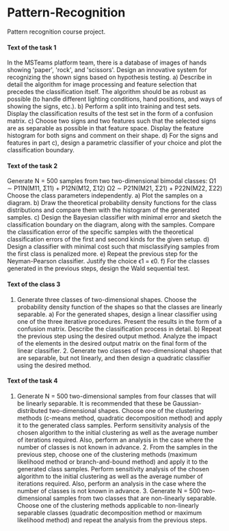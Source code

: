 # Pattern-Recognition

Pattern recognition course project.  

#### Text of the task 1  
In the MSTeams platform team, there is a database of images of hands showing 'paper', 'rock', and 'scissors'. Design an innovative system for recognizing the shown signs based on hypothesis testing. a) Describe in detail the algorithm for image processing and feature selection that precedes the classification itself. The algorithm should be as robust as possible (to handle different lighting conditions, hand positions, and ways of showing the signs, etc.). b) Perform a split into training and test sets. Display the classification results of the test set in the form of a confusion matrix. c) Choose two signs and two features such that the selected signs are as separable as possible in that feature space. Display the feature histogram for both signs and comment on their shape. d) For the signs and features in part c), design a parametric classifier of your choice and plot the classification boundary.  

#### Text of the task 2  
Generate N = 500 samples from two two-dimensional bimodal classes: Ω1 ∼ P11N(M11, Σ11) + P12N(M12, Σ12) Ω2 ∼ P21N(M21, Σ21) + P22N(M22, Σ22) Choose the class parameters independently. a) Plot the samples on a diagram. b) Draw the theoretical probability density functions for the class distributions and compare them with the histogram of the generated samples. c) Design the Bayesian classifier with minimal error and sketch the classification boundary on the diagram, along with the samples. Compare the classification error of the specific samples with the theoretical classification errors of the first and second kinds for the given setup. d) Design a classifier with minimal cost such that misclassifying samples from the first class is penalized more. e) Repeat the previous step for the Neyman-Pearson classifier. Justify the choice ϵ1 = ϵ0. f) For the classes generated in the previous steps, design the Wald sequential test.

#### Text of the class 3  
1. Generate three classes of two-dimensional shapes. Choose the probability density function of the shapes so that the classes are linearly separable. a) For the generated shapes, design a linear classifier using one of the three iterative procedures. Present the results in the form of a confusion matrix. Describe the classification process in detail. b) Repeat the previous step using the desired output method. Analyze the impact of the elements in the desired output matrix on the final form of the linear classifier. 2. Generate two classes of two-dimensional shapes that are separable, but not linearly, and then design a quadratic classifier using the desired method.

#### Text of the task 4  
1. Generate N = 500 two-dimensional samples from four classes that will be linearly separable. It is recommended that these be Gaussian-distributed two-dimensional shapes. Choose one of the clustering methods (c-means method, quadratic decomposition method) and apply it to the generated class samples. Perform sensitivity analysis of the chosen algorithm to the initial clustering as well as the average number of iterations required. Also, perform an analysis in the case where the number of classes is not known in advance. 2. From the samples in the previous step, choose one of the clustering methods (maximum likelihood method or branch-and-bound method) and apply it to the generated class samples. Perform sensitivity analysis of the chosen algorithm to the initial clustering as well as the average number of iterations required. Also, perform an analysis in the case where the number of classes is not known in advance. 3. Generate N = 500 two-dimensional samples from two classes that are non-linearly separable. Choose one of the clustering methods applicable to non-linearly separable classes (quadratic decomposition method or maximum likelihood method) and repeat the analysis from the previous steps.
